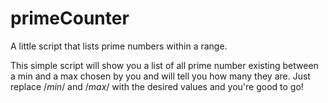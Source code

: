 # primeCounter
A little script that lists prime numbers within a range. 

This simple script will show you a list of all prime number existing between a min and a max chosen by you and will tell you how many they are. Just replace /*min*/ and /*max*/ with the desired values and you're good to go!
